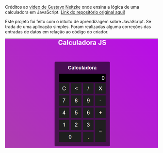 Créditos ao [video de Gustavo Neitzke](https://youtu.be/42TShjXR0m0) onde ensina a lógica de uma calculadora em JavaScript. [Link do repositório original aqui!](https://github.com/Gutoneitzke/calculadora)

Este projeto foi feito com o intuito de aprendizagem sobre JavaScript. Se trada de uma aplicação simples. Foram realizadas alguma correções das entradas de datos em relação ao código do criador.

![Print](print.PNG)
